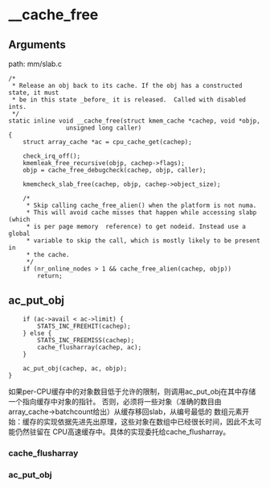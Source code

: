 __cache_free
========================================

Arguments
----------------------------------------

path: mm/slab.c
```
/*
 * Release an obj back to its cache. If the obj has a constructed state, it must
 * be in this state _before_ it is released.  Called with disabled ints.
 */
static inline void __cache_free(struct kmem_cache *cachep, void *objp,
                unsigned long caller)
{
    struct array_cache *ac = cpu_cache_get(cachep);

    check_irq_off();
    kmemleak_free_recursive(objp, cachep->flags);
    objp = cache_free_debugcheck(cachep, objp, caller);

    kmemcheck_slab_free(cachep, objp, cachep->object_size);

    /*
     * Skip calling cache_free_alien() when the platform is not numa.
     * This will avoid cache misses that happen while accessing slabp (which
     * is per page memory  reference) to get nodeid. Instead use a global
     * variable to skip the call, which is mostly likely to be present in
     * the cache.
     */
    if (nr_online_nodes > 1 && cache_free_alien(cachep, objp))
        return;
```

ac_put_obj
----------------------------------------

```
    if (ac->avail < ac->limit) {
        STATS_INC_FREEHIT(cachep);
    } else {
        STATS_INC_FREEMISS(cachep);
        cache_flusharray(cachep, ac);
    }

    ac_put_obj(cachep, ac, objp);
}
```

如果per-CPU缓存中的对象数目低于允许的限制，则调用ac_put_obj在其中存储一个指向缓存中对象的指针。
否则，必须将一些对象（准确的数目由array_cache->batchcount给出）从缓存移回slab，从编号最低的
数组元素开始：缓存的实现依据先进先出原理，这些对象在数组中已经很长时间，因此不太可能仍然驻留在
CPU高速缓存中。具体的实现委托给cache_flusharray。

### cache_flusharray

### ac_put_obj